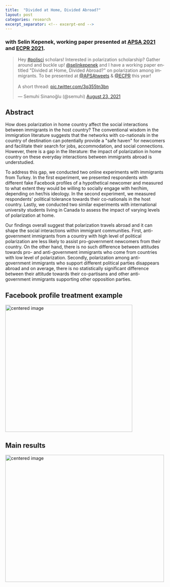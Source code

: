 ```yaml
---
title:  "Divided at Home, Divided Abroad?"
layout: post
categories: research
excerpt_separator: <!-- excerpt-end -->
---
```

### with Selin Kepenek, working paper presented at [APSA 2021](https://tinyurl.com/yfudmjpw) and [ECPR 2021](https://ecpr.eu/Events/Event/PaperDetails/57133). 

<blockquote class="twitter-tweet" data-theme="dark"><p lang="en" dir="ltr">Hey <a href="https://twitter.com/hashtag/polisci?src=hash&amp;ref_src=twsrc%5Etfw">#polisci</a> scholars! Interested in polarization scholarship? Gather around and buckle up! <a href="https://twitter.com/selinkepenek?ref_src=twsrc%5Etfw">@selinkepenek</a> and I have a working paper entitled &quot;Divided at Home, Divided Abroad?&quot; on polarization among immigrants. To be presented at <a href="https://twitter.com/APSAtweets?ref_src=twsrc%5Etfw">@APSAtweets</a> &amp; <a href="https://twitter.com/ECPR?ref_src=twsrc%5Etfw">@ECPR</a> this year! <br><br>A short thread: <a href="https://t.co/3q355tn3bn">pic.twitter.com/3q355tn3bn</a></p>&mdash; Semuhi Sinanoğlu (@semuhi) <a href="https://twitter.com/semuhi/status/1429841637581238272?ref_src=twsrc%5Etfw">August 23, 2021</a></blockquote> <script async src="https://platform.twitter.com/widgets.js" charset="utf-8"></script>

<!-- excerpt-end -->

## Abstract 

How does polarization in home country affect the social interactions between immigrants in the host country? The conventional wisdom in the immigration literature suggests that the networks with co-nationals in the country of destination can potentially provide a "safe haven" for newcomers and facilitate their search for jobs, accommodation, and social connections. However, there is a gap in the literature: the impact of polarization in home country on these everyday interactions between immigrants abroad is understudied.

To address this gap, we conducted two online experiments with immigrants from Turkey. In the first experiment, we presented respondents with different fake Facebook profiles of a hypothetical newcomer and measured to what extent they would be willing to socially engage with her/him, depending on her/his ideology. In the second experiment, we measured respondents' political tolerance towards their co-nationals in the host country. Lastly, we conducted two similar experiments with international university students living in Canada to assess the impact of varying levels of polarization at home.

Our findings overall suggest that polarization travels abroad and it can shape the social interactions within immigrant communities. First, anti-government immigrants from a country with high level of political polarization are less likely to assist pro-government newcomers from their country. On the other hand, there is no such difference between attitudes towards pro- and anti-government immigrants who come from countries with low level of polarization. Secondly, polarization among anti-government immigrants who support different political parties disappears abroad and on average, there is no statistically significant difference between their attitude towards their co-partisans and other anti-government immigrants supporting other opposition parties.

## Facebook profile treatment example
<img src="https://user-images.githubusercontent.com/52057643/150061386-8f9b2553-1b95-4557-8cab-a588151ea8c8.png" width="400" height="400" alt="centered image" />

## Main results
<img src="https://user-images.githubusercontent.com/52057643/150061336-ae039e4a-7b26-4d0d-95e1-4651ec24e470.png" width="500" height="400" alt="centered image" />


